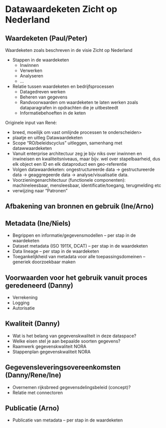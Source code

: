 # Datawaardeketen Zicht op Nederland

## Waardeketen (Paul/Peter)

Waardeketen zoals beschreven in de visie Zicht op Nederland

- Stappen in de waardeketen
    - Inwinnen
    - Verwerken
    - Analyseren
    - …
- Relatie tussen waardeketen en bedrijfsprocessen
    - Datagedreven werken
    - Beheren van gegevens
    - Randvoorwaarden om waardeketen te laten werken zoals dataparagrafen in opdrachten die je uitbesteedt
    - Informatiebehoeften in de keten

Originele input van René:
- breed, moeilijk om vast omlijnde processen te onderscheiden>
- plaatje en uitleg Datawaardeketen
- Scope “RO/beleidscyclus” uitleggen, samenhang met datawwaardeketen
- Vanuit enterprise architectuur zeg je bijv niks over inwinnen en inwineisen en kwaliteitsniveaus, maar bijv. wel over stapelbaarheid, dus elk object een ID en elk dataproduct een geo-referentie
- Volgen datawaardeketen: ongestructureerde data -> gestructureerde data -> geaggregeerde data -> analyse/visualisatie data. 
- Voorzieningenarchitectuur (functionele componenten): machineleesbaar, mensleesbaar, identificatie/toegang, terugmelding etc
- verwijzing naar “Patronen”

## Afbakening van bronnen en gebruik (Ine/Arno)

## Metadata (Ine/Niels)

- Begrippen en informatie/gegevensmodellen – per stap in de waardeketen
- Dataset metadata (ISO 1911X, DCAT) – per stap in de waardeketen
- Data lineage – per stap in de waardeketen
- Toegankelijkheid van metadata voor alle toepassingsdomeinen – generiek doorzoekbaar maken

## Voorwaarden voor het gebruik vanuit proces geredeneerd (Danny)
- Verrekening
- Logging
- Autorisatie

## Kwaliteit (Danny)
- Wat is het belang van gegevenskwaliteit in deze dataspace?
- Welke eisen stel je aan bepaalde soorten gegevens?
- Raamwerk gegevenskwaliteit NORA
- Stappenplan gegevenskwaliteit NORA

## Gegevensleveringsovereenkomsten (Danny/Rene/Ine)
- Overnemen rijksbreed gegevensdelingsbeleid (concept)?
- Relatie met connectoren

## Publicatie (Arno)
- Publicatie van metadata – per stap in de waardeketen
